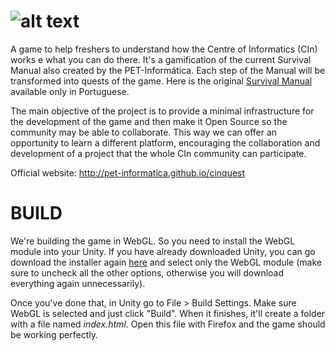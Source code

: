 ![alt text](https://pet-informatica.github.io/cinquest/images/cinquest-noback.png "Logo")
========

A game to help freshers to understand how the Centre of Informatics (CIn) works e what you can do there. It's a gamification of the current Survival Manual also created by the PET-Informática. Each step of the Manual will be transformed into quests of the game. Here is the original [Survival Manual](http://www.cin.ufpe.br/~pet/wiki/index.php/Manual_de_Sobrevivência_do_CIn) available only in Portuguese.

The main objective of the project is to provide a minimal infrastructure for the development of the game and then make it Open Source so the community may be able to collaborate. This way we can offer an opportunity to learn a different platform, encouraging the collaboration and development of a project that the whole CIn community can participate.

Official website: http://pet-informatica.github.io/cinquest


BUILD
=====

We're building the game in WebGL. So you need to install the WebGL module into your Unity. If you have already downloaded Unity, you can go download the installer again [here](https://unity3d.com/get-unity/download?ref=personal) and select only the WebGL module (make sure to uncheck all the other options, otherwise you will download everything again unnecessarily).

Once you've done that, in Unity go to File > Build Settings. Make sure WebGL is selected and just click "Build". When it finishes, it'll create a folder with a file named *index.html*. Open this file with Firefox and the game should be working perfectly.
